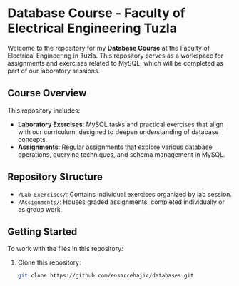 # Database Course - Faculty of Electrical Engineering Tuzla

Welcome to the repository for my **Database Course** at the Faculty of Electrical Engineering in Tuzla. This repository serves as a workspace for assignments and exercises related to MySQL, which will be completed as part of our laboratory sessions.

## Course Overview

This repository includes:

- **Laboratory Exercises**: MySQL tasks and practical exercises that align with our curriculum, designed to deepen understanding of database concepts.
- **Assignments**: Regular assignments that explore various database operations, querying techniques, and schema management in MySQL.

## Repository Structure

- `/Lab-Exercises/`: Contains individual exercises organized by lab session.
- `/Assignments/`: Houses graded assignments, completed individually or as group work.

## Getting Started

To work with the files in this repository:

1. Clone this repository:
   ```bash
   git clone https://github.com/ensarcehajic/databases.git
